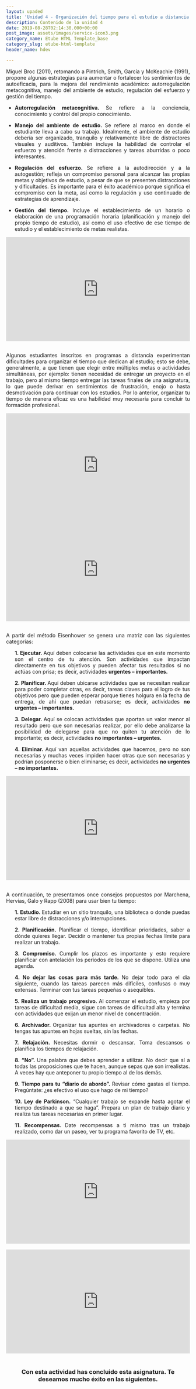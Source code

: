 ```yaml
---
layout: upaded
title: 'Unidad 4 - Organización del tiempo para el estudio a distancia'
description: Contenido de la unidad 4
date: 2019-08-28T02:14:30.000+00:00
post_image: assets/images/service-icon3.png
category_name: Etube HTML Template_base
category_slug: etube-html-template
header_name: hdev

---
```

<p align="justify">Miguel Broc (2011), retomando a Pintrich, Smith, García y McKeachie (1991), propone algunas estrategias para aumentar o fortalecer los sentimientos de autoeficacia, para la mejora del rendimiento académico: autorregulación metacognitiva, manejo del ambiente de estudio, regulación del esfuerzo y gestión del tiempo.</p>
<ul class="unorder-list">
    <li><p align="justify"><b>Autorregulación metacognitiva. </b>Se refiere a la conciencia, conocimiento y control del propio conocimiento.</p></li> 
    <li><p align="justify"><b>Manejo  del  ambiente  de  estudio. </b>Se refiere al marco en donde el estudiante lleva a cabo su trabajo. Idealmente, el ambiente de estudio debería ser  organizado,  tranquilo  y  relativamente  libre  de distractores visuales y auditivos. También  incluye  la  habilidad  de  controlar el esfuerzo y atención frente a distracciones y tareas aburridas o poco interesantes. </p></li>
    <li><p align="justify"><b>Regulación del esfuerzo. </b>Se refiere a la autodirección y a la autogestión; refleja un compromiso personal para alcanzar las propias metas y objetivos de estudio, a pesar de que se presenten distracciones y dificultades. Es  importante para el éxito académico porque significa el compromiso con la meta, así como la regulación y uso continuado de estrategias de aprendizaje.</p></li>
    <li><p align="justify"><b>Gestión del tiempo. </b>Incluye el establecimiento de un horario o elaboración de una programación horaria (planificación y manejo del propio tiempo de estudio), así como el uso efectivo de ese tiempo de estudio y el establecimiento de metas realistas.</p> </li>
</ul>
<div style="width: 100%;"><div style="position: relative; padding-bottom: 56.25%; padding-top: 0; height: 0;"><iframe frameborder="0" width="1200px" height="675px" style="position: absolute; top: 0; left: 0; width: 100%; height: 100%;" src="https://view.genial.ly/5d697d4b6e51fb0fe2490828" type="text/html" allowscriptaccess="always" allowfullscreen="true" scrolling="yes" allownetworking="all"></iframe> </div> </div>
<br/>
<p align="justify">Algunos estudiantes inscritos en programas a distancia experimentan dificultades para organizar el tiempo que dedican al estudio; esto se debe, generalmente, a que tienen que elegir entre múltiples metas o actividades simultáneas, por ejemplo: tienen necesidad de entregar un proyecto en el trabajo, pero al mismo tiempo entregar las tareas finales de una asignatura, lo que puede derivar en sentimientos de frustración, enojo o hasta desmotivación para continuar con los estudios. Por lo anterior, organizar tu tiempo de manera eficaz es una habilidad muy necesaria para concluir tu formación profesional. </p>
<div style="width: 100%;"><div style="position: relative; padding-bottom: 56.25%; padding-top: 0; height: 0;"><iframe frameborder="0" width="1200px" height="675px" style="position: absolute; top: 0; left: 0; width: 100%; height: 100%;" src="https://view.genial.ly/5d69822c0e65690ffea4d984" type="text/html" allowscriptaccess="always" allowfullscreen="true" scrolling="yes" allownetworking="all"></iframe> </div> </div>
<div style="width: 100%;"><div style="position: relative; padding-bottom: 56.25%; padding-top: 0; height: 0;"><iframe frameborder="0" width="1200px" height="675px" style="position: absolute; top: 0; left: 0; width: 100%; height: 100%;" src="https://view.genial.ly/5d698935ac4b760fc12a2ede" type="text/html" allowscriptaccess="always" allowfullscreen="true" scrolling="yes" allownetworking="all"></iframe> </div> </div>
<br/>
<p align="justify">A partir del método Eisenhower se genera una matriz con las siguientes categorías: </p>
<ul class="unorder-list">
    <p align="justify"><b>1. Ejecutar. </b>Aquí deben colocarse las actividades que en este momento son el centro de tu atención. Son actividades que impactan directamente en tus objetivos y pueden afectar tus resultados si no actúas con prisa; es decir, actividades <b>urgentes – importantes.</b></p>
    <p align="justify"><b>2. Planificar. </b>Aquí deben ubicarse actividades que se necesitan realizar para poder completar otras, es decir, tareas claves para el logro de tus objetivos pero que pueden esperar porque tienes holgura en la fecha de entrega, de ahí que puedan retrasarse; es decir, actividades <b>no urgentes – importantes.</b></p>
    <p align="justify"><b>3. Delegar. </b>Aquí se colocan actividades que aportan un valor menor al resultado pero que son necesarias realizar, por ello debe analizarse la posibilidad de delegarse para que no quiten tu atención de lo importante; es decir, actividades <b>no importantes – urgentes.</b> </p>
    <p align="justify"><b>4. Eliminar. </b>Aquí van aquellas actividades que hacemos, pero no son necesarias y muchas veces impiden hacer otras que son necesarias y podrían posponerse o bien eliminarse; es decir, actividades <b>no urgentes – no importantes.</b> </p>
</ul>
 <div style="width: 100%;"><div style="position: relative; padding-bottom: 56.25%; padding-top: 0; height: 0;"><iframe frameborder="0" width="1200px" height="675px" style="position: absolute; top: 0; left: 0; width: 100%; height: 100%;" src="https://view.genial.ly/5d69993b9d7694105aae7c72" type="text/html" allowscriptaccess="always" allowfullscreen="true" scrolling="yes" allownetworking="all"></iframe> </div> </div>
<br/>
<p align="justify">A continuación, te presentamos once consejos propuestos por Marchena, Hervías, Galo y Rapp (2008) para usar bien tu tiempo: </p>
<ul class="unorder-list">
    <p align="justify"><b>1. Estudio. </b>Estudiar en un sitio tranquilo, una biblioteca o donde puedas estar libre de distracciones y/o interrupciones. </p>
    <p align="justify"><b>2. Planificación. </b>Planificar el tiempo, identificar prioridades, saber a dónde quieres llegar. Decidir o mantener tus propias fechas límite para realizar un trabajo.</p> 
    <p align="justify"><b>3. Compromiso. </b>Cumplir los plazos es importante y esto requiere planificar con antelación los periodos de los que se dispone. Utiliza una agenda.</p> 
    <p align="justify"><b>4. No dejar las cosas para más tarde. </b>No dejar todo para el día siguiente, cuando las tareas parecen más difíciles, confusas o muy extensas. Terminar con tus tareas pequeñas o asequibles.</p> 
    <p align="justify"><b>5. Realiza un trabajo progresivo. </b>Al comenzar el estudio, empieza por tareas de dificultad media, sigue con tareas de dificultad alta y termina con actividades que exijan un menor nivel de concentración.</p> 
    <p align="justify"><b>6. Archivador. </b>Organizar tus apuntes en archivadores o carpetas. No tengas tus apuntes en hojas sueltas, sin las fechas.</p>
    <p align="justify"><b>7. Relajación. </b>Necesitas dormir o descansar. Toma descansos o planifica los tiempos de relajación.</p> 
    <p align="justify"><b>8. “No”. </b>Una palabra que debes aprender a utilizar. No decir que sí a todas las proposiciones que te hacen, aunque sepas que son irrealistas. A veces hay que anteponer tu propio tiempo al de los demás.</p> 
    <p align="justify"><b>9. Tiempo para tu “diario de abordo”. </b>Revisar cómo gastas el tiempo. Pregúntate: ¿es efectivo el uso que hago de mi tiempo?</p> 
    <p align="justify"><b>10. Ley de Parkinson.</b> “Cualquier trabajo se expande hasta agotar el tiempo destinado a que se haga”. Prepara un plan de trabajo diario y realiza tus tareas necesarias en primer lugar.</p> 
    <p align="justify"><b>11. Recompensas. </b>Date recompensas a ti mismo tras un trabajo realizado, como dar un paseo, ver tu programa favorito de TV, etc.</p>
</ul>
<div style="width: 100%;"><div style="position: relative; padding-bottom: 56.25%; padding-top: 0; height: 0;"><iframe frameborder="0" width="1200px" height="675px" style="position: absolute; top: 0; left: 0; width: 100%; height: 100%;" src="https://view.genial.ly/5d6adcd3d705a10ff86588b8" type="text/html" allowscriptaccess="always" allowfullscreen="true" scrolling="yes" allownetworking="all"></iframe> </div> </div>
<br/>
<div style="width: 100%;"><div style="position: relative; padding-bottom: 56.25%; padding-top: 0; height: 0;"><iframe frameborder="0" width="1200px" height="675px" style="position: absolute; top: 0; left: 0; width: 100%; height: 100%;" src="https://view.genial.ly/5d6add9c6e51fb0fe2499367" type="text/html" allowscriptaccess="always" allowfullscreen="true" scrolling="yes" allownetworking="all"></iframe> </div> </div>
<br/>
<h3><p align="center"> Con esta actividad has concluido esta asignatura. Te deseamos mucho éxito en las siguientes.</p></h3>